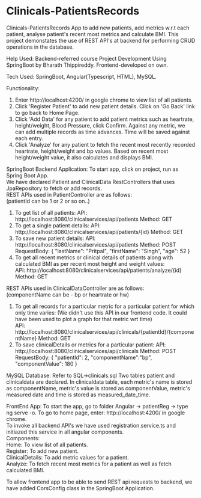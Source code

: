 # Clinicals-PatientsRecords
Clinicals-PatientsRecords App to add new patients, add metrics w.r.t each patient, analyse patient's recent most metrics and calculate BMI. This project demonstates the use of REST API's at backend for performing CRUD operations in the database.<br/>

Help Used: Backend-referred course Project Development Using SpringBoot by Bharath Thippireddy. Frontend-developed on own.<br/>

Tech Used: SpringBoot, Angular(Typescript, HTML), MySQL.<br/>

Functionality:
1. Enter http://localhost:4200/ in google chrome to view list of all patients.
2. Click 'Register Patient' to add new patient details. Click on 'Go Back' link to go back to Home Page.
3. Click 'Add Data' for any patient to add patient metrics such as heartrate, height/weight, Blood Pressure, click Confirm. Against any metric, we can add multiple records as time advances. Time will be saved against each entry.
4. Click 'Analyze' for any patient to fetch the recent most recently recorded heartrate, height/weight and bp values. Based on recent most height/weight value, it also calculates and displays BMI.

SpringBoot Backend Application: 
To start app, click on project, run as Spring Boot App. <br/>
We have declared Patient and ClinicalData RestControllers that uses JpaRepository to fetch or add records.<br/>
REST APIs used in PatientController are as follows: <br/>
(patientId can be 1 or 2 or so on..)<br/>
1. To get list of all patients:
   API: http://localhost:8080/clinicalservices/api/patients
   Method: GET
2. To get a single patient details:
   API: http://localhost:8080/clinicalservices/api/patients/{id}
   Method: GET
3. To save new patient details:
   API: http://localhost:8080/clinicalservices/api/patients
   Method: POST
   RequestBody: {
                  "lastName": "Pritpal",
                  "firstName": "Singh",
                  "age": 52
                }
4. To get all recent metrics or clinical details of patients along with calculated BMI as per recent most height and weight values:<br/>
   API: http://localhost:8080/clinicalservices/api/patients/analyze/{id}
   Method: GET

REST APIs used in ClinicalDataController are as follows:<br/>
(componentName can be - bp or heartrate or hw)<br/>
1. To get all records for a particular metric for a particular patient for which only time varies: (We didn't use this API in our frontend code. It could have been used to plot a graph for that metric wrt time)<br/>
   API: http://localhost:8080/clinicalservices/api/clinicals/{patientId}/{componentName} 
   Method: GET
2. To save clinicalDetails or metrics for a particular patient:
   API: http://localhost:8080/clinicalservices/api/clinicals
   Method: POST
   RequestBody: {
                  "patientId": 2,
                  "componentName":"bp",
                  "componentValue": 180
                }

MySQL Database: Refer to SQL->clinicals.sql
Two tables patient and clinicaldata are declared. In clinicaldata table, each metric's name is stored as componentName, metric's value is stored as componentValue, metric's measured date and time is stored as measured_date_time.<br/>

FrontEnd App:
To start the app, go to folder Angular -> patientReg -> type ng serve -o. To go to home page, enter: http://localhost:4200/ in google chrome.<br/>
To invoke all backend API's we have used registration.service.ts and initiazed this service in all angular components.<br/>
Components:<br/>
Home: To view list of all patients.<br/>
Register: To add new patient.<br/>
ClinicalDetails: To add metric values for a patient.<br/>
Analyze: To fetch recent most metrics for a patient as well as fetch calculated BMI.<br/>

To allow frontend app to be able to send REST api requests to backend, we have added CorsConfig class in the SpringBoot Application.  <br/>
